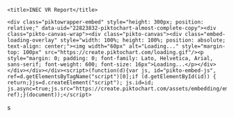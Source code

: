 <!doctype html>
<html lang="en">
  <head>
    
    <title>INEC VR Report</title>
     

  </head>
  <body>
  
  
  
  

    <div class="piktowrapper-embed" style="height: 300px; position: relative;" data-uid="22823832-piktochart-almost-complete-copy"><div class="pikto-canvas-wrap"><div class="pikto-canvas"><div class="embed-loading-overlay" style="width: 100%; height: 100%; position: absolute; text-align: center;"><img width="60px" alt="Loading..." style="margin-top: 100px" src="https://create.piktochart.com/loading.gif"/><p style="margin: 0; padding: 0; font-family: Lato, Helvetica, Arial, sans-serif; font-weight: 600; font-size: 16px">Loading...</p></div></div></div></div><script>(function(d){var js, id="pikto-embed-js", ref=d.getElementsByTagName("script")[0];if (d.getElementById(id)) { return;}js=d.createElement("script"); js.id=id; js.async=true;js.src="https://create.piktochart.com/assets/embedding/embed.js";ref.parentNode.insertBefore(js, ref);}(document));</script>



s
   
  </body>
</html>
